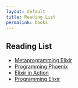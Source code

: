 ```yaml
---
layout: default
title: Reading List
permalink: books
---
```


## Reading List

* [Metaprogramming Elixir](https://www.amazon.com/Metaprogramming-Elixir-Write-Less-Code/dp/1680500414)
* [Programming Phoenix](https://www.amazon.com/Programming-Phoenix-Productive-Reliable-Fast/dp/1680501453)
* [Elixir in Action](https://www.amazon.com/Elixir-Action-scaron-Juri-cacute/dp/161729201X)
* [Programming Elixir](https://www.amazon.com/Programming-Elixir-Functional-Concurrent-Pragmatic/dp/1937785580)
